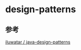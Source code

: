 # design-patterns

## 参考
[iluwatar / java-design-patterns][1]



[1]: https://github.com/iluwatar/java-design-patterns